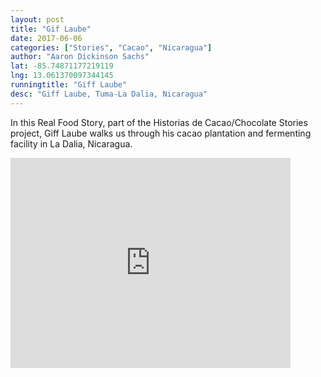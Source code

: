 ```yaml
---
layout: post
title: "Gif Laube"
date: 2017-06-06
categories: ["Stories", "Cacao", "Nicaragua"]
author: "Aaron Dickinson Sachs"
lat: -85.74871177219119
lng: 13.061370097344145
runningtitle: "Giff Laube"
desc: "Giff Laube, Tuma-La Dalia, Nicaragua"
---
```


In this Real Food Story, part of the Historias de Cacao/Chocolate Stories project, Giff Laube walks us through his cacao plantation and fermenting facility in La Dalia, Nicaragua.

<iframe src="https://archive.org/embed/giff_HCCS" width="448" height="336" frameborder="0" webkitallowfullscreen="true" mozallowfullscreen="true" allowfullscreen></iframe>
 
